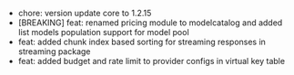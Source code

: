 <!-- The pattern we follow here is to keep the changelog for the latest version -->
<!-- Old changelogs are automatically attached to the GitHub releases -->

- chore: version update core to 1.2.15
- [BREAKING] feat: renamed pricing module to modelcatalog and added list models population support for model pool
- feat: added chunk index based sorting for streaming responses in streaming package
- feat: added budget and rate limit to provider configs in virtual key table